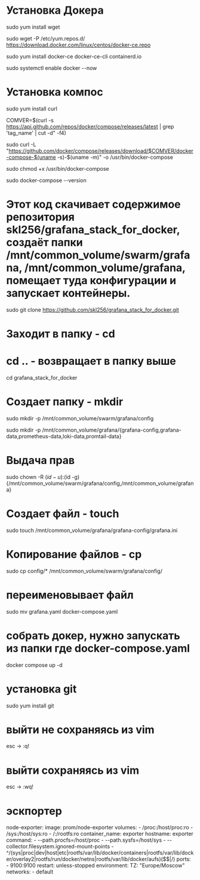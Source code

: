 # Установка Докера

sudo yum install wget

sudo wget -P /etc/yum.repos.d/ https://download.docker.com/linux/centos/docker-ce.repo

sudo yum install docker-ce docker-ce-cli containerd.io

sudo systemctl enable docker --now

# Установка компос

sudo yum install curl

COMVER=$(curl -s https://api.github.com/repos/docker/compose/releases/latest | grep 'tag_name' | cut -d\" -f4)

sudo curl -L "https://github.com/docker/compose/releases/download/$COMVER/docker-compose-$(uname -s)-$(uname -m)" -o /usr/bin/docker-compose

sudo chmod +x /usr/bin/docker-compose

sudo docker-compose --version

# Этот код скачивает содержимое репозитория skl256/grafana_stack_for_docker, создаёт папки /mnt/common_volume/swarm/grafana, /mnt/common_volume/grafana, помещает туда конфигурации и запускает контейнеры. 

sudo git clone https://github.com/skl256/grafana_stack_for_docker.git

# Заходит в папку - cd

# cd .. - возвращает в папку выше

cd grafana_stack_for_docker

# Cоздает папку - mkdir

sudo mkdir -p /mnt/common_volume/swarm/grafana/config

sudo mkdir -p /mnt/common_volume/grafana/{grafana-config,grafana-data,prometheus-data,loki-data,promtail-data}

# Выдача прав 

sudo chown -R $(id -u):$(id -g) {/mnt/common_volume/swarm/grafana/config,/mnt/common_volume/grafana} 

# Создает файл - touch

sudo touch /mnt/common_volume/grafana/grafana-config/grafana.ini 

# Копирование файлов - cp

sudo cp config/* /mnt/common_volume/swarm/grafana/config/

# переименовывает файл

sudo mv grafana.yaml docker-compose.yaml

# собрать докер, нужно запускать из папки где docker-compose.yaml

docker compose up -d

# установка git

sudo yum install git

# выйти не сохраняясь из vim

esc -> :q!

# выйти сохраняясь из vim

esc -> :wq!

# эскпортер

node-exporter:
    image: prom/node-exporter
    volumes:
      - /proc:/host/proc:ro
      - /sys:/host/sys:ro
      - /:/rootfs:ro
    container_name: exporter
    hostname: exporter
    command:
      - --path.procfs=/host/proc
      - --path.sysfs=/host/sys
      - --collector.filesystem.ignored-mount-points
      - ^/(sys|proc|dev|host|etc|rootfs/var/lib/docker/containers|rootfs/var/lib/docker/overlay2|rootfs/run/docker/netns|rootfs/var/lib/docker/aufs)($$|/)
    ports:
      - 9100:9100
    restart: unless-stopped
    environment:
      TZ: "Europe/Moscow"
    networks:
      - default
